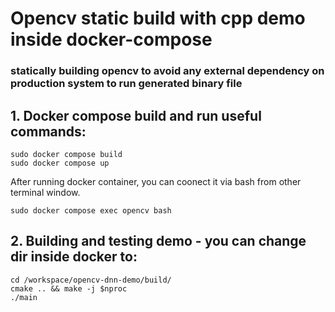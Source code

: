 # Opencv static build with cpp demo inside docker-compose
### statically building opencv to avoid any external dependency on production system to run generated binary file

## 1. Docker compose build and run useful commands:

```console
sudo docker compose build
sudo docker compose up
```

After running docker container, you can coonect it via bash from other terminal window.

```
sudo docker compose exec opencv bash
```

## 2. Building and testing demo - you can change dir inside docker to:
```
cd /workspace/opencv-dnn-demo/build/
cmake .. && make -j $nproc
./main
```
